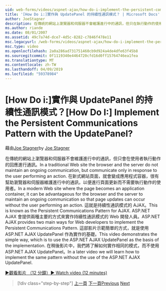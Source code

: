 ```yaml
---
uid: web-forms/videos/aspnet-ajax/how-do-i-implement-the-persistent-communications-pattern-with-the-updatepanel
title: '[How Do i:]實作與 UpdatePanel 的持續性通訊模式？ | Microsoft Docs'
author: JoeStagner
description: 在傳統的網站上瀏覽器和伺服器不會維護進行中的通訊，但只在執行動作的使用者回應通訊...
ms.author: riande
ms.date: 08/01/2007
ms.assetid: 49c7a74d-dce7-4d5c-8282-c7846f478e11
msc.legacyurl: /web-forms/videos/aspnet-ajax/how-do-i-implement-the-persistent-communications-pattern-with-the-updatepanel
msc.type: video
ms.openlocfilehash: 2a0a286ad731751460cb9d924a4de4dfe63f45b8
ms.sourcegitcommit: 0f1119340e4464720cfd16d0ff15764746ea1fea
ms.translationtype: MT
ms.contentlocale: zh-TW
ms.lasthandoff: 04/09/2019
ms.locfileid: "59378984"
---
```

# <a name="how-do-i-implement-the-persistent-communications-pattern-with-the-updatepanel"></a><span data-ttu-id="06a69-104">[How Do i:]實作與 UpdatePanel 的持續性通訊模式？</span><span class="sxs-lookup"><span data-stu-id="06a69-104">[How Do I:] Implement the Persistent Communications Pattern with the UpdatePanel?</span></span>

<span data-ttu-id="06a69-105">藉由[Joe Stagner](https://github.com/JoeStagner)</span><span class="sxs-lookup"><span data-stu-id="06a69-105">by [Joe Stagner](https://github.com/JoeStagner)</span></span>

<span data-ttu-id="06a69-106">在傳統的網站上瀏覽器和伺服器不會維護進行中的通訊，但只會在使用者執行動作的回應進行通訊。</span><span class="sxs-lookup"><span data-stu-id="06a69-106">In a traditional Web site the browser and the server do not maintain an ongoing communication, but communicate only in response to the user performing an action.</span></span> <span data-ttu-id="06a69-107">在新式網站頁面，就會變成應用程式容器，很有幫助瀏覽器和伺服器維護進行中的通訊，以便進行頁面更新而不需要執行動作的使用者。</span><span class="sxs-lookup"><span data-stu-id="06a69-107">In a modern Web site where the page becomes an application container, it can be advantageous for the browser and the server to maintain an ongoing communication so that page updates can occur without the user performing an action.</span></span> <span data-ttu-id="06a69-108">這就是持續性通訊模式的 AJAX。</span><span class="sxs-lookup"><span data-stu-id="06a69-108">This is known as the Persistent Communications Pattern for AJAX.</span></span> <span data-ttu-id="06a69-109">ASP.NET AJAX 會提供兩種主要的方式來實作持續性通訊模式的 Web 開發人員。</span><span class="sxs-lookup"><span data-stu-id="06a69-109">ASP.NET AJAX provides two main ways for Web developers to implement the Persistent Communications Pattern.</span></span> <span data-ttu-id="06a69-110">這部影片示範簡單的方式，就是使用 ASP.NET AJAX UpdatePanel 作為實作的基礎。</span><span class="sxs-lookup"><span data-stu-id="06a69-110">This video demonstrates the simple way, which is to use the ASP.NET AJAX UpdatePanel as the basis of the implementation.</span></span> <span data-ttu-id="06a69-111">在稍後影片中，我們將了解如何實作相同的模式，而不使用 ASP.NET AJAX UpdatePanel。</span><span class="sxs-lookup"><span data-stu-id="06a69-111">In a later video we will learn how to implement the same pattern without the use of the ASP.NET AJAX UpdatePanel.</span></span>

[<span data-ttu-id="06a69-112">&#9654;觀看影片 （12 分鐘）</span><span class="sxs-lookup"><span data-stu-id="06a69-112">&#9654; Watch video (12 minutes)</span></span>](https://channel9.msdn.com/Blogs/ASP-NET-Site-Videos/how-do-i-implement-the-persistent-communications-pattern-with-the-updatepanel)

> [!div class="step-by-step"]
> <span data-ttu-id="06a69-113">[上一頁](how-do-i-use-the-conditional-updatemode-of-the-updatepanel.md)
> [下一頁](how-do-i-localize-an-aspnet-ajax-application.md)</span><span class="sxs-lookup"><span data-stu-id="06a69-113">[Previous](how-do-i-use-the-conditional-updatemode-of-the-updatepanel.md)
[Next](how-do-i-localize-an-aspnet-ajax-application.md)</span></span>
